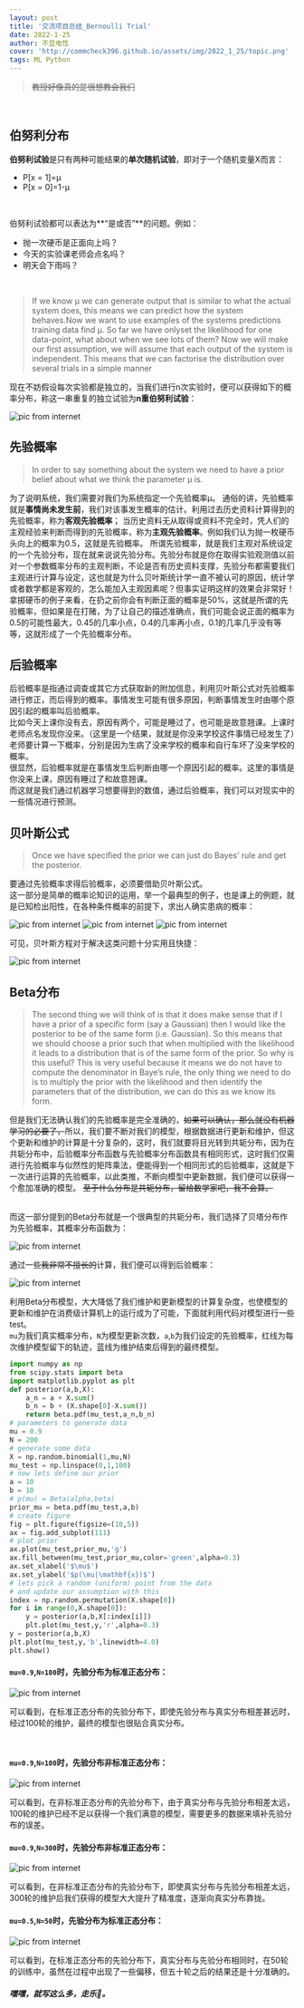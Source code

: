 ```yaml
---
layout: post
title: '交流项目总结_Bernoulli Trial'
date: 2022-1-25
author: 不显电性
cover: 'http://commcheck396.github.io/assets/img/2022_1_25/topic.png'
tags: ML Python
---
```


> ~~教授好像真的是很想教会我们~~

<br/>



## 伯努利分布
**伯努利试验**是只有两种可能结果的**单次随机试验**，即对于一个随机变量X而言：
- P[x = 1]=μ
- P[x = 0]=1-μ

<br/>

伯努利试验都可以表达为**“是或否”**的问题。例如：
- 抛一次硬币是正面向上吗？
- 今天的实验课老师会点名吗？
- 明天会下雨吗？

<br/>

>  If we know µ we can generate output that is similar to what the actual system does, this means we can predict how the system behaves.Now we want to use examples of the systems predictions training data find µ. So far we have onlyset the likelihood for one data-point, what about when we see lots of them? Now we will make our first assumption, we will assume that each output of the system is independent. This means that we can factorise the distribution over several trials in a simple manner


现在不妨假设每次实验都是独立的，当我们进行n次实验时，便可以获得如下的概率分布，称这一串重复的独立试验为**n重伯努利试验**：

![pic from internet](http://commcheck396.github.io/assets/img/2022_1_25/Bern.png)

## 先验概率

> In order to say something about the system we need to have a prior belief about what we think the parameter µ is.

为了说明系统，我们需要对我们为系统指定一个先验概率µ。
通俗的讲，先验概率就是**事情尚未发生前**，我们对该事发生概率的估计。利用过去历史资料计算得到的先验概率，称为**客观先验概率**； 当历史资料无从取得或资料不完全时，凭人们的主观经验来判断而得到的先验概率，称为**主观先验概率**。例如我们认为抛一枚硬币头向上的概率为0.5，这就是先验概率。
所谓先验概率，就是我们主观对系统设定的一个先验分布，现在就来说说先验分布。先验分布就是你在取得实验观测值以前对一个参数概率分布的主观判断，不论是否有历史资料支撑，先验分布都需要我们主观进行计算与设定，这也就是为什么贝叶斯统计学一直不被认可的原因，统计学或者数学都是客观的，怎么能加入主观因素呢？但事实证明这样的效果会非常好！
拿掷硬币的例子来看，在扔之前你会有判断正面的概率是50%，这就是所谓的先验概率，但如果是在打赌，为了让自己的描述准确点，我们可能会说正面的概率为0.5的可能性最大，0.45的几率小点，0.4的几率再小点，0.1的几率几乎没有等等，这就形成了一个先验概率分布。


## 后验概率

后验概率是指通过调查或其它方式获取新的附加信息，利用贝叶斯公式对先验概率进行修正，而后得到的概率。事情发生可能有很多原因，判断事情发生时由哪个原因引起的概率叫后验概率。  
比如今天上课你没有去，原因有两个，可能是睡过了，也可能是故意翘课。上课时老师点名发现你没来。（这里是一个结果，就就是你没来学校这件事情已经发生了）老师要计算一下概率，分别是因为生病了没来学校的概率和自行车坏了没来学校的概率。  
很显然，后验概率就是在事情发生后判断由哪一个原因引起的概率。这里的事情是你没来上课，原因有睡过了和故意翘课。  
而这就是我们通过机器学习想要得到的数值，通过后验概率，我们可以对现实中的一些情况进行预测。

## 贝叶斯公式
>  Once we have specified the prior we can just do Bayes’ rule and get the posterior.

要通过先验概率求得后验概率，必须要借助贝叶斯公式。  
这一部分是简单的概率论知识的运用，举一个最典型的例子，也是课上的例题，就是已知检出阳性，在各种条件概率的前提下，求出人确实患病的概率：

![pic from internet](http://commcheck396.github.io/assets/img/2022_1_25/qus1.png)
![pic from internet](http://commcheck396.github.io/assets/img/2022_1_25/qus2.png)
![pic from internet](http://commcheck396.github.io/assets/img/2022_1_25/qus3.png)

可见，贝叶斯方程对于解决这类问题十分实用且快捷：

![pic from internet](http://commcheck396.github.io/assets/img/2022_1_25/Bayes.png)


## Beta分布

> The second thing we will think of is that it does make sense that if I have a prior of a specific form (say a Gaussian) then I would like the posterior to be of the same form (i.e. Gaussian). So this means that we should choose a prior such that when multiplied with the likelihood it leads to a distribution that is of the same form of the prior. So why is this useful? This is very useful because it means we do not have to compute the denominator in Baye’s rule, the only thing we need to do is to multiply the prior with the likelihood and then identify the parameters that of the distribution, we can do this as we know its form.

但是我们无法确认我们的先验概率是完全准确的，~~如果可以确认，那么就没有机器学习的必要了，~~所以，我们要不断对我们的模型，根据数据进行更新和维护，但这个更新和维护的计算是十分复杂的，这时，我们就要将目光转到共轭分布，因为在共轭分布中，后验概率分布函数与先验概率分布函数具有相同形式，这时我们仅需进行先验概率与似然性的矩阵乘法，便能得到一个相同形式的后验概率，这就是下一次进行运算的先验概率，以此类推，不断向模型中更新数据，我们便可以获得一个愈加准确的模型。
~~至于什么分布是共轭分布，留给数学家吧，我不会算。~~

<br/>
而这一部分提到的Beta分布就是一个很典型的共轭分布，我们选择了贝塔分布作为先验概率，其概率分布函数为：

![pic from internet](http://commcheck396.github.io/assets/img/2022_1_25/Beta.png)

通过一些~~我非常不擅长的~~计算，我们便可以得到后验概率：

![pic from internet](http://commcheck396.github.io/assets/img/2022_1_25/post.png)


利用Beta分布模型，大大降低了我们维护和更新模型的计算复杂度，也使模型的更新和维护在消费级计算机上的运行成为了可能，下面就利用代码对模型进行一些test。  
`mu`为我们真实概率分布，`N`为模型更新次数，`a`,`b`为我们设定的先验概率，红线为每次维护模型留下的轨迹，蓝线为维护结束后得到的最终模型。

```python 
import numpy as np
from scipy.stats import beta
import matplotlib.pyplot as plt
def posterior(a,b,X):
    a_n = a + X.sum()
    b_n = b + (X.shape[0]-X.sum())
    return beta.pdf(mu_test,a_n,b_n)
# parameters to generate data
mu = 0.9 
N = 200
# generate some data
X = np.random.binomial(1,mu,N)
mu_test = np.linspace(0,1,100)
# now lets define our prior
a = 10
b = 10
# p(mu) = Beta(alpha,beta)
prior_mu = beta.pdf(mu_test,a,b)
# create figure
fig = plt.figure(figsize=(10,5))
ax = fig.add_subplot(111)
# plot prior
ax.plot(mu_test,prior_mu,'g')
ax.fill_between(mu_test,prior_mu,color='green',alpha=0.3)
ax.set_xlabel('$\mu$')
ax.set_ylabel('$p(\mu|\mathbf{x})$')
# lets pick a random (uniform) point from the data
# and update our assumption with this
index = np.random.permutation(X.shape[0])
for i in range(0,X.shape[0]):
    y = posterior(a,b,X[:index[i]])
    plt.plot(mu_test,y,'r',alpha=0.3)
y = posterior(a,b,X)
plt.plot(mu_test,y,'b',linewidth=4.0)
plt.show()
```

#### `mu=0.9`,`N=100`时，先验分布为标准正态分布：

![pic from internet](http://commcheck396.github.io/assets/img/2022_1_25/100.png)

可以看到，在标准正态分布的先验分布下，即使先验分布与真实分布相差甚远时，经过100轮的维护，最终的模型也很贴合真实分布。  

<br/>

#### `mu=0.9`,`N=100`时，先验分布非标准正态分布：

![pic from internet](http://commcheck396.github.io/assets/img/2022_1_25/100_wrong.png)

可以看到，在非标准正态分布的先验分布下，由于真实分布与先验分布相差太远，100轮的维护已经不足以获得一个我们满意的模型，需要更多的数据来填补先验分布的误差。


#### `mu=0.9`,`N=300`时，先验分布非标准正态分布：

![pic from internet](http://commcheck396.github.io/assets/img/2022_1_25/300.png)

可以看到，在非标准正态分布的先验分布下，即使真实分布与先验分布相差太远，300轮的维护后我们获得的模型大大提升了精准度，逐渐向真实分布靠拢。


#### `mu=0.5`,`N=50`时，先验分布为标准正态分布：

![pic from internet](http://commcheck396.github.io/assets/img/2022_1_25/50.png)

可以看到，在标准正态分布的先验分布下，真实分布与先验分布相同时，在50轮的训练中，虽然在过程中出现了一些偏移，但五十轮之后的结果还是十分准确的。

##### 嘿嘿，就写这么多，走乐🥱。